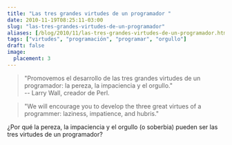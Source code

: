 ```yaml
---
title: "Las tres grandes virtudes de un programador "
date: 2010-11-19T08:25:11-03:00
slug: "las-tres-grandes-virtudes-de-un-programador"
aliases: [/blog/2010/11/las-tres-grandes-virtudes-de-un-programador.html]
tags: ["virtudes", "programación", "programar", "orgullo"]
draft: false
image:
  placement: 3
---
```

> "Promovemos el desarrollo de las tres grandes virtudes de un
> programador: la pereza, la impaciencia y el orgullo."\
> -- Larry Wall, creador de Perl.

> "We will encourage you to develop the three great virtues of a
programmer: laziness, impatience, and hubris."

¿Por qué la pereza, la impaciencia y el orgullo (o soberbia) pueden ser
las tres virtudes de un programador?
